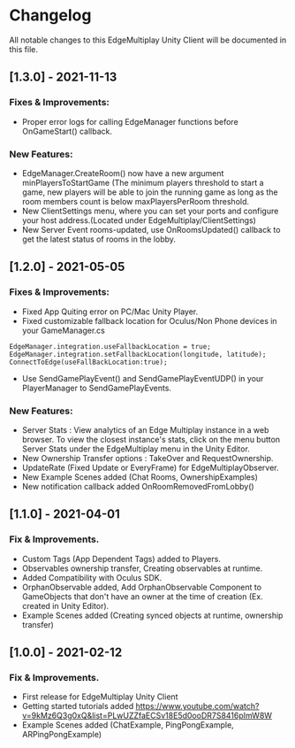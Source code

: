 # Changelog
All notable changes to this EdgeMultiplay Unity Client will be documented in this file.

## [1.3.0] - 2021-11-13

### Fixes & Improvements:
- Proper error logs for calling EdgeManager functions before OnGameStart() callback.

### New Features:
- EdgeManager.CreateRoom() now have a new argument minPlayersToStartGame (The minimum players threshold to start a game, new players will be able to join the running game as long as the room members count is below maxPlayersPerRoom threshold.
- New ClientSettings menu, where you can set your ports and configure your host address.(Located under EdgeMultiplay/ClientSettings)
- New Server Event rooms-updated, use OnRoomsUpdated() callback to get the latest status of rooms in the lobby.


## [1.2.0] - 2021-05-05

### Fixes & Improvements:
- Fixed App Quiting error on PC/Mac Unity Player.
- Fixed customizable fallback location for Oculus/Non Phone devices in your GameManager.cs
```
EdgeManager.integration.useFallbackLocation = true;
EdgeManager.integration.setFallbackLocation(longitude, latitude);
ConnectToEdge(useFallBackLocation:true);
```
- Use SendGamePlayEvent() and SendGamePlayEventUDP() in your PlayerManager to SendGamePlayEvents.

### New Features:
- Server Stats : View analytics of an Edge Multiplay instance in a web browser. To view the closest instance's stats, click on the menu button Server Stats under the EdgeMultiplay menu in the Unity Editor.
- New Ownership Transfer options : TakeOver and RequestOwnership.
- UpdateRate (Fixed Update or EveryFrame) for EdgeMultiplayObserver.
- New Example Scenes added (Chat Rooms, OwnershipExamples)
- New notification callback added OnRoomRemovedFromLobby()


## [1.1.0] - 2021-04-01

### Fix & Improvements.
- Custom Tags (App Dependent Tags) added to Players.
- Observables ownership transfer, Creating observables at runtime.
- Added Compatibility with Oculus SDK.
- OrphanObservable added, Add OrphanObservable Component to GameObjects that don't have an owner at the time of creation (Ex. created in Unity Editor).
- Example Scenes added (Creating synced objects at runtime, ownership transfer)


## [1.0.0] - 2021-02-12

### Fix & Improvements.
- First release for EdgeMultiplay Unity Client
- Getting started tutorials added https://www.youtube.com/watch?v=9kMz6Q3g0xQ&list=PLwUZZfaECSv18E5d0ooDR7S8416pImW8W
- Example Scenes added (ChatExample, PingPongExample, ARPingPongExample)

